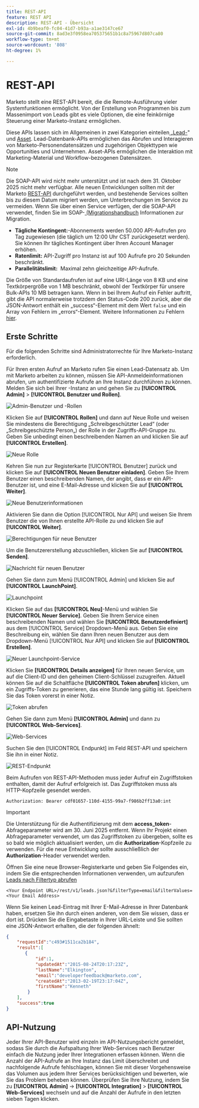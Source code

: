 ```yaml
---
title: REST-API
feature: REST API
description: REST-API - Übersicht
exl-id: 4b9beaf0-fc04-41d7-b93a-a1ae3147ce67
source-git-commit: 8ad3e3f0958ea705375651b1c8a75967d807ca80
workflow-type: tm+mt
source-wordcount: '808'
ht-degree: 1%

---
```


# REST-API

Marketo stellt eine REST-API bereit, die die Remote-Ausführung vieler Systemfunktionen ermöglicht. Von der Erstellung von Programmen bis zum Massenimport von Leads gibt es viele Optionen, die eine feinkörnige Steuerung einer Marketo-Instanz ermöglichen.

Diese APIs lassen sich im Allgemeinen in zwei Kategorien einteilen[ „Lead-](https://developer.adobe.com/marketo-apis/api/mapi/)&quot; und [Asset](https://developer.adobe.com/marketo-apis/api/asset/). Lead-Datenbank-APIs ermöglichen das Abrufen und Interagieren von Marketo-Personendatensätzen und zugehörigen Objekttypen wie Opportunities und Unternehmen. Asset-APIs ermöglichen die Interaktion mit Marketing-Material und Workflow-bezogenen Datensätzen.

>[!NOTE]
>Die SOAP-API wird nicht mehr unterstützt und ist nach dem 31. Oktober 2025 nicht mehr verfügbar. Alle neuen Entwicklungen sollten mit der Marketo [REST-API](./rest-api.md) durchgeführt werden, und bestehende Services sollten bis zu diesem Datum migriert werden, um Unterbrechungen im Service zu vermeiden. Wenn Sie über einen Service verfügen, der die SOAP-API verwendet, finden Sie im SOAP-[ (Migrationshandbuch](../soap-api/migration.md) Informationen zur Migration.
>

- **Tägliche Kontingent:**-Abonnements werden 50.000 API-Aufrufen pro Tag zugewiesen (die täglich um 12:00 Uhr CST zurückgesetzt werden). Sie können Ihr tägliches Kontingent über Ihren Account Manager erhöhen.
- **Ratenlimit:** API-Zugriff pro Instanz ist auf 100 Aufrufe pro 20 Sekunden beschränkt.
- **Parallelitätslimit:**  Maximal zehn gleichzeitige API-Aufrufe.

Die Größe von Standardaufrufen ist auf eine URI-Länge von 8 KB und eine Textkörpergröße von 1 MB beschränkt, obwohl der Textkörper für unsere Bulk-APIs 10 MB betragen kann. Wenn in bei Ihrem Aufruf ein Fehler auftritt, gibt die API normalerweise trotzdem den Status-Code 200 zurück, aber die JSON-Antwort enthält ein „success“-Element mit dem Wert `false` und ein Array von Fehlern im „errors“-Element. Weitere Informationen zu Fehlern [hier](error-codes.md).

## Erste Schritte

Für die folgenden Schritte sind Administratorrechte für Ihre Marketo-Instanz erforderlich.

Für Ihren ersten Aufruf an Marketo rufen Sie einen Lead-Datensatz ab. Um mit Marketo arbeiten zu können, müssen Sie API-Anmeldeinformationen abrufen, um authentifizierte Aufrufe an Ihre Instanz durchführen zu können. Melden Sie sich bei Ihrer -Instanz an und gehen Sie zu **[!UICONTROL Admin]** > **[!UICONTROL Benutzer und Rollen]**.

![Admin-Benutzer und -Rollen](assets/admin-users-and-roles.png)

Klicken Sie auf **[!UICONTROL Rollen]** und dann auf Neue Rolle und weisen Sie mindestens die Berechtigung „Schreibgeschützter Lead“ (oder „Schreibgeschützte Person„) der Rolle in der Zugriffs-API-Gruppe zu. Geben Sie unbedingt einen beschreibenden Namen an und klicken Sie auf **[!UICONTROL Erstellen]**.

![Neue Rolle](assets/new-role.png)

Kehren Sie nun zur Registerkarte [!UICONTROL Benutzer] zurück und klicken Sie auf **[!UICONTROL Neuen Benutzer einladen]**. Geben Sie Ihrem Benutzer einen beschreibenden Namen, der angibt, dass er ein API-Benutzer ist, und eine E-Mail-Adresse und klicken Sie auf **[!UICONTROL Weiter]**.

![Neue Benutzerinformationen](assets/new-user-info.png)

Aktivieren Sie dann die Option [!UICONTROL Nur API] und weisen Sie Ihrem Benutzer die von Ihnen erstellte API-Rolle zu und klicken Sie auf **[!UICONTROL Weiter]**.

![Berechtigungen für neue Benutzer](assets/new-user-permissions.png)

Um die Benutzererstellung abzuschließen, klicken Sie auf **[!UICONTROL Senden]**.

![Nachricht für neuen Benutzer](assets/new-user-message.png)

Gehen Sie dann zum Menü [!UICONTROL Admin] und klicken Sie auf **[!UICONTROL LaunchPoint]**.

![Launchpoint](assets/admin-launchpoint.png)

Klicken Sie auf das **[!UICONTROL Neu]**-Menü und wählen Sie **[!UICONTROL Neuer Service]**. Geben Sie Ihrem Service einen beschreibenden Namen und wählen Sie **[!UICONTROL Benutzerdefiniert]** aus dem [!UICONTROL Service] Dropdown-Menü aus. Geben Sie eine Beschreibung ein, wählen Sie dann Ihren neuen Benutzer aus dem Dropdown-Menü [!UICONTROL Nur API] und klicken Sie auf **[!UICONTROL Erstellen]**.

![Neuer Launchpoint-Service](assets/admin-launchpoint-new-service.png)

Klicken Sie **[!UICONTROL Details anzeigen]** für Ihren neuen Service, um auf die Client-ID und den geheimen Client-Schlüssel zuzugreifen. Aktuell können Sie auf die Schaltfläche **[!UICONTROL Token abrufen]** klicken, um ein Zugriffs-Token zu generieren, das eine Stunde lang gültig ist. Speichern Sie das Token vorerst in einer Notiz.

![Token abrufen](assets/get-token.png)

Gehen Sie dann zum Menü **[!UICONTROL Admin]** und dann zu **[!UICONTROL Web-Services]**.

![Web-Services](assets/admin-web-services.png)

Suchen Sie den [!UICONTROL Endpunkt] im Feld REST-API und speichern Sie ihn in einer Notiz.

![REST-Endpunkt](assets/admin-web-services-rest-endpoint-1.png)

Beim Aufrufen von REST-API-Methoden muss jeder Aufruf ein Zugriffstoken enthalten, damit der Aufruf erfolgreich ist. Das Zugriffstoken muss als HTTP-Kopfzeile gesendet werden.

```
Authorization: Bearer cdf01657-110d-4155-99a7-f986b2ff13a0:int
```

>[!IMPORTANT]
>
>Die Unterstützung für die Authentifizierung mit dem **access_token**-Abfrageparameter wird am 30. Juni 2025 entfernt. Wenn Ihr Projekt einen Abfrageparameter verwendet, um das Zugriffstoken zu übergeben, sollte es so bald wie möglich aktualisiert werden, um die **Authorization**-Kopfzeile zu verwenden. Für die neue Entwicklung sollte ausschließlich der **Authorization**-Header verwendet werden.

Öffnen Sie eine neue Browser-Registerkarte und geben Sie Folgendes ein, indem Sie die entsprechenden Informationen verwenden, um aufzurufen [Leads nach Filtertyp abrufen](https://developer.adobe.com/marketo-apis/api/mapi/#tag/Leads/operation/getLeadsByFilterUsingGET)

```
<Your Endpoint URL>/rest/v1/leads.json?&filterType=email&filterValues=<Your Email Address>
```

Wenn Sie keinen Lead-Eintrag mit Ihrer E-Mail-Adresse in Ihrer Datenbank haben, ersetzen Sie ihn durch einen anderen, von dem Sie wissen, dass er dort ist. Drücken Sie die Eingabetaste in Ihrer URL-Leiste und Sie sollten eine JSON-Antwort erhalten, die der folgenden ähnelt:

```json
{
    "requestId":"c493#1511ca2b184",
    "result":[
       {
           "id":1,
           "updatedAt":"2015-08-24T20:17:23Z",
           "lastName":"Elkington",
           "email":"developerfeedback@marketo.com",
           "createdAt":"2013-02-19T23:17:04Z",
           "firstName":"Kenneth"
        }
    ],
    "success":true
}
```

## API-Nutzung

Jeder Ihrer API-Benutzer wird einzeln im API-Nutzungsbericht gemeldet, sodass Sie durch die Aufspaltung Ihrer Web-Services nach Benutzer einfach die Nutzung jeder Ihrer Integrationen erfassen können. Wenn die Anzahl der API-Aufrufe an Ihre Instanz das Limit überschreitet und nachfolgende Aufrufe fehlschlagen, können Sie mit dieser Vorgehensweise das Volumen aus jedem Ihrer Services berücksichtigen und bewerten, wie Sie das Problem beheben können. Überprüfen Sie Ihre Nutzung, indem Sie zu **[!UICONTROL Admin]** -> **[!UICONTROL Integration]** > **[!UICONTROL Web-Services]** wechseln und auf die Anzahl der Aufrufe in den letzten sieben Tagen klicken.
